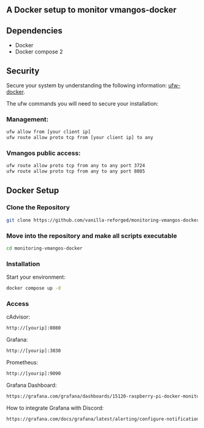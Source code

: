 
## A Docker setup to monitor vmangos-docker

## Dependencies

- Docker
- Docker compose 2

## Security

Secure your system by understanding the following information: [ufw-docker](https://github.com/chaifeng/ufw-docker).

The ufw commands you will need to secure your installation:

### Management:

```sh
ufw allow from [your client ip]
ufw route allow proto tcp from [your client ip] to any
```

### Vmangos public access:

```sh
ufw route allow proto tcp from any to any port 3724
ufw route allow proto tcp from any to any port 8085
```

## Docker Setup

### Clone the Repository

```sh
git clone https://github.com/vanilla-reforged/monitoring-vmangos-docker/
```

### Move into the repository and make all scripts executable

```sh
cd monitoring-vmangos-docker
```

### Installation

Start your environment:

```sh
docker compose up -d
```

### Access

cAdvisor:
```sh
http://[yourip]:8080
```
Grafana:
```sh
http://[yourip]:3030
```
Prometheus:
```sh
http://[yourip]:9090
```
Grafana Dashboard:
```sh
https://grafana.com/grafana/dashboards/15120-raspberry-pi-docker-monitoring/
```
How to integrate Grafana with Discord:
```sh
https://grafana.com/docs/grafana/latest/alerting/configure-notifications/manage-contact-points/integrations/configure-discord/
```

